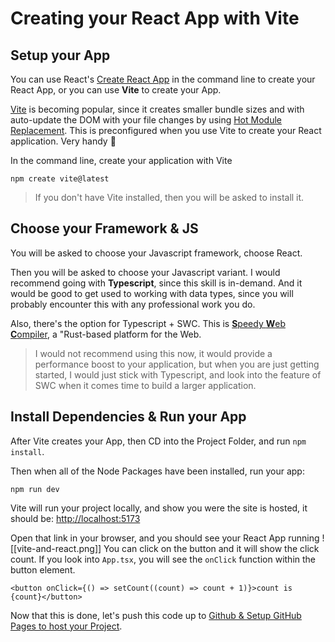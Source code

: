 # Creating your React App with Vite

## Setup your App

You can use React's [Create React App](https://create-react-app.dev/) in the command line to create your React App, or you can use **Vite** to create your App.

[Vite](https://vite.dev/) is becoming popular, since it creates smaller bundle sizes and with auto-update the DOM with your file changes by using [Hot Module Replacement](https://vite.dev/guide/features.html#hot-module-replacement). This is preconfigured when you use Vite to create your React application. Very handy 🙌

In the command line, create your application with Vite

```
npm create vite@latest
```

> If you don't have Vite installed, then you will be asked to install it.

## Choose your Framework & JS

You will be asked to choose your Javascript framework, choose React.

Then you will be asked to choose your Javascript variant. I would recommend going with **Typescript**, since this skill is in-demand. And it would be good to get used to working with data types, since you will probably encounter this with any professional work you do.

Also, there's the option for Typescript + SWC.
This is [**S**peedy **W**eb **C**ompiler](https://swc.rs/), a "Rust-based platform for the Web.

> I would not recommend using this now, it would provide a performance boost to your application, but when you are just getting started, I would just stick with Typescript, and look into the feature of SWC when it comes time to build a larger application.

## Install Dependencies & Run your App

After Vite creates your App, then CD into the Project Folder, and run `npm install`.

Then when all of the Node Packages have been installed, run your app:

```
npm run dev
```

Vite will run your project locally, and show you were the site is hosted, it should be:
[http://localhost:5173](http://localhost:5173)

Open that link in your browser, and you should see your React App running
![[vite-and-react.png]]
You can click on the button and it will show the click count. If you look into `App.tsx`, you will see the `onClick` function within the button element.

```tsx
<button onClick={() => setCount((count) => count + 1)}>count is {count}</button>
```

Now that this is done, let's push this code up to [Github & Setup GitHub Pages to host your Project](GitHub-and-Deploy-to-GitHub-Pages.md).
